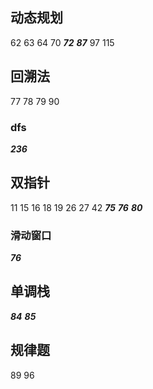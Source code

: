 
## 动态规划
62 63 64 70 ***72*** ***87*** 97 115

## 回溯法
77 78 79 90
### dfs
***236***

## 双指针
11 15 16 18 19 26 27 42 ***75*** ***76*** ***80***
### 滑动窗口
***76***


## 单调栈
***84*** ***85*** 

## 规律题
89 96